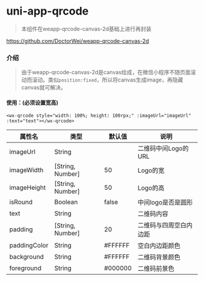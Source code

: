 # uni-app-qrcode



> 本组件在weapp-qrcode-canvas-2d基础上进行再封装

<https://github.com/DoctorWei/weapp-qrcode-canvas-2d>

### 介绍

> 由于weapp-qrcode-canvas-2d是canvas绘成，在微信小程序不随页面滚动而滚动。类似`position:fixed`，所以将canvas生成image，再隐藏canvas就可解决。

#### 使用：(**必须设置宽高**)

```vue
<wx-qrcode style="width: 100%; height: 100rpx;" :imageUrl="imageUrl" :text="text"></wx-qrcode>
```

| 属性名       | 类型             | 默认值  | 说明                   |
| ------------ | ---------------- | ------- | ---------------------- |
| imageUrl     | String           |         | 二维码中间Logo的URL    |
| imageWidth   | [String, Number] | 50      | Logo的宽               |
| imageHeight  | [String, Number] | 50      | Logo的高               |
| isRound      | Boolean          | false   | 中间logo是否是圆形     |
| text         | String           |         | 二维码内容             |
| padding      | [String, Number] | 20      | 二维码与四周空白内边距 |
| paddingColor | String           | #FFFFFF | 空白内边距颜色         |
| background   | String           | #FFFFFF | 二维码背景颜色         |
| foreground   | String           | #000000 | 二维码前景色           |




